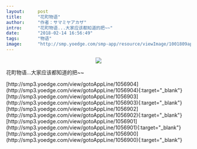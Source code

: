 ```yaml
---
layout:     post
title:      "花町物语"
author:     "作者：サマミヤアカザ"
intro:      "花町物语...大家应该都知道的把~~"
date:       "2018-02-14 16:56:49"
tags:       "物语"
image:      "http://smp.yoedge.com/smp-app/resource/viewImage/1001809appline.png"
---
```

<div style="text-align: center">
<p><img src="http://smp.yoedge.com/smp-app/resource/viewImage/1001809appline.png"/></p>
</div>
<p class="post-meta">
<span>花町物语...大家应该都知道的把~~</span>
</p>
[http://smp3.yoedge.com/view/gotoAppLine/1056904](http://smp3.yoedge.com/view/gotoAppLine/1056904){:target="_blank"}
[http://smp3.yoedge.com/view/gotoAppLine/1056903](http://smp3.yoedge.com/view/gotoAppLine/1056903){:target="_blank"}
[http://smp3.yoedge.com/view/gotoAppLine/1056902](http://smp3.yoedge.com/view/gotoAppLine/1056902){:target="_blank"}
[http://smp3.yoedge.com/view/gotoAppLine/1056901](http://smp3.yoedge.com/view/gotoAppLine/1056901){:target="_blank"}
[http://smp3.yoedge.com/view/gotoAppLine/1056900](http://smp3.yoedge.com/view/gotoAppLine/1056900){:target="_blank"}


